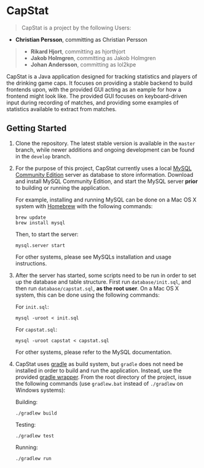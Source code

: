 CapStat
=======

>CapStat is a project by the following Users:
>
* **Christian Persson**, committing as Christian Persson
> * **Rikard Hjort**, committing as hjorthjort
> * **Jakob Holmgren**, committing as Jakob Holmgren
> * **Johan Andersson**, committing as lol2kpe

CapStat is a Java application designed for tracking statistics and players of the drinking game caps. It focuses on providing a stable backend to build frontends upon, with the provided GUI acting as an eample for how a frontend might look like. The provided GUI focuses on keyboard-driven input during recording of matches, and providing some examples of statistics available to extract from matches.

## Getting Started
1.  Clone the repository. The latest stable version is available in the `master` branch, while newer additions and ongoing development can be found in the `develop` branch.
2.  For the purpose of this project, CapStat currently uses a local [MySQL Community Edition](https://www.mysql.com/products/community/) server as database to store information. Download and install MySQL Community Edition, and start the MySQL server **prior** to building or running the application.

    For example, installing and running MySQL can be done on a Mac OS X system with [Homebrew](http://brew.sh/) with the following commands:

        brew update
        brew install mysql

    Then, to start the server:

        mysql.server start

    For other systems, please see MySQLs installation and usage instructions.

3.  After the server has started, some scripts need to be run in order to set up the database and table structure. First run `database/init.sql`, and then run `database/capstat.sql`, **as the root user**. On a Mac OS X system, this can be done using the following commands:

    For `init.sql`:

        mysql -uroot < init.sql

    For `capstat.sql`:

        mysql -uroot capstat < capstat.sql

    For other systems, please refer to the MySQL documentation.

4.  CapStat uses [gradle](http://gradle.org/) as build system, but `gradle` does not need be installed in order to build and run the application. Instead, use the provided [gradle wrapper](https://docs.gradle.org/current/userguide/gradle_wrapper.html). From the root directory of the project, issue the following commands (use `gradlew.bat` instead of `./gradlew` on Windows systems):

    Building:

        ./gradlew build

    Testing:

        ./gradlew test

    Running:

        ./gradlew run
